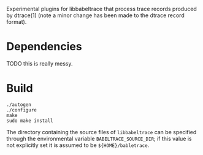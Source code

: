 Experimental plugins for libbabeltrace that process trace records produced by dtrace(1) (note a minor change has been made to the dtrace record format).

# Dependencies

TODO this is really messy.

# Build

```
./autogen
./configure
make
sudo make install
```

The directory containing the source files of `libbabeltrace` can be specified through the environmental variable `BABELTRACE_SOURCE_DIR`; if this value is not explicitly set it is assumed to be `${HOME}/babletrace`.
